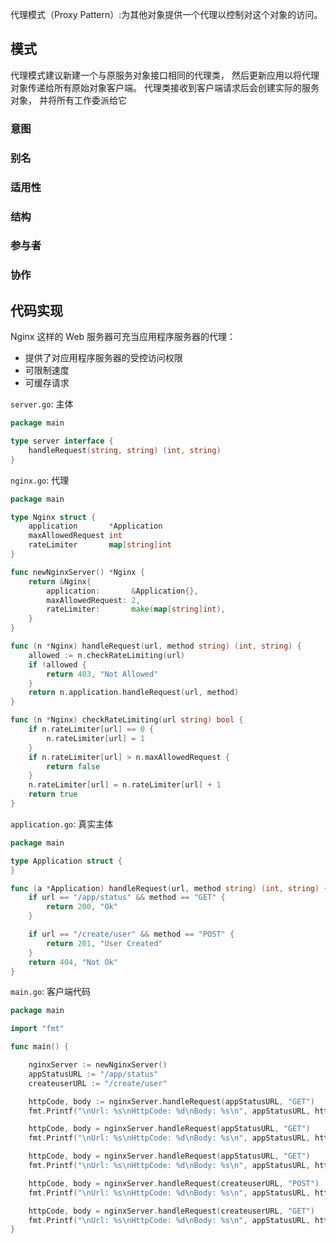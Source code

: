 代理模式（Proxy Pattern）:为其他对象提供一个代理以控制对这个对象的访问。

## 模式

代理模式建议新建一个与原服务对象接口相同的代理类， 然后更新应用以将代理对象传递给所有原始对象客户端。 代理类接收到客户端请求后会创建实际的服务对象， 并将所有工作委派给它

### 意图

### 别名

### 适用性

### 结构

### 参与者

### 协作

## 代码实现

Nginx 这样的 Web 服务器可充当应用程序服务器的代理：

- 提供了对应用程序服务器的受控访问权限
- 可限制速度
- 可缓存请求

`server.go`: 主体

```go
package main

type server interface {
    handleRequest(string, string) (int, string)
}

```

`nginx.go`: 代理

```go
package main

type Nginx struct {
    application       *Application
    maxAllowedRequest int
    rateLimiter       map[string]int
}

func newNginxServer() *Nginx {
    return &Nginx{
        application:       &Application{},
        maxAllowedRequest: 2,
        rateLimiter:       make(map[string]int),
    }
}

func (n *Nginx) handleRequest(url, method string) (int, string) {
    allowed := n.checkRateLimiting(url)
    if !allowed {
        return 403, "Not Allowed"
    }
    return n.application.handleRequest(url, method)
}

func (n *Nginx) checkRateLimiting(url string) bool {
    if n.rateLimiter[url] == 0 {
        n.rateLimiter[url] = 1
    }
    if n.rateLimiter[url] > n.maxAllowedRequest {
        return false
    }
    n.rateLimiter[url] = n.rateLimiter[url] + 1
    return true
}

```

 `application.go`: 真实主体

```go
package main

type Application struct {
}

func (a *Application) handleRequest(url, method string) (int, string) {
    if url == "/app/status" && method == "GET" {
        return 200, "Ok"
    }

    if url == "/create/user" && method == "POST" {
        return 201, "User Created"
    }
    return 404, "Not Ok"
}
```

`main.go`: 客户端代码

```go
package main

import "fmt"

func main() {

    nginxServer := newNginxServer()
    appStatusURL := "/app/status"
    createuserURL := "/create/user"

    httpCode, body := nginxServer.handleRequest(appStatusURL, "GET")
    fmt.Printf("\nUrl: %s\nHttpCode: %d\nBody: %s\n", appStatusURL, httpCode, body)

    httpCode, body = nginxServer.handleRequest(appStatusURL, "GET")
    fmt.Printf("\nUrl: %s\nHttpCode: %d\nBody: %s\n", appStatusURL, httpCode, body)

    httpCode, body = nginxServer.handleRequest(appStatusURL, "GET")
    fmt.Printf("\nUrl: %s\nHttpCode: %d\nBody: %s\n", appStatusURL, httpCode, body)

    httpCode, body = nginxServer.handleRequest(createuserURL, "POST")
    fmt.Printf("\nUrl: %s\nHttpCode: %d\nBody: %s\n", appStatusURL, httpCode, body)

    httpCode, body = nginxServer.handleRequest(createuserURL, "GET")
    fmt.Printf("\nUrl: %s\nHttpCode: %d\nBody: %s\n", appStatusURL, httpCode, body)
}
```

